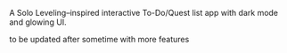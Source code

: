 A Solo Leveling–inspired interactive To-Do/Quest list app with dark mode and glowing UI.

to be updated after sometime with more features
